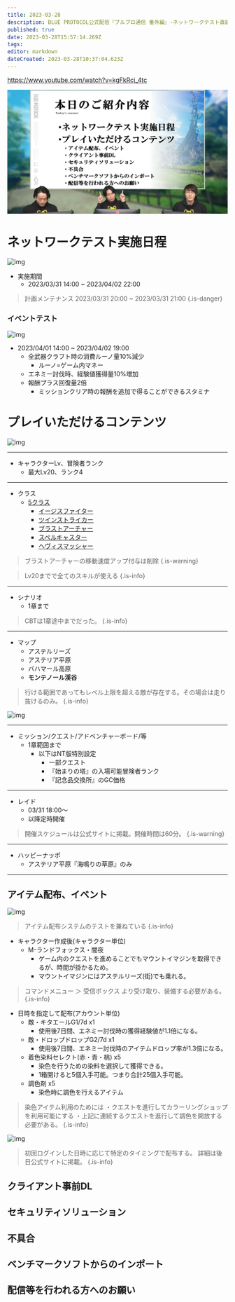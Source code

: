```yaml
---
title: 2023-03-28
description: BLUE PROTOCOL公式配信『ブルプロ通信 番外編』-ネットワークテスト直前配信-
published: true
date: 2023-03-28T15:57:14.269Z
tags: 
editor: markdown
dateCreated: 2023-03-28T10:37:04.623Z
---
```


https://www.youtube.com/watch?v=kgFkRcj_4tc

![blue_protocol公式配信『ブルプロ通信_番外編』-ネットワークテスト直前配信-_11-12_screenshot.png](/blue_protocol公式配信『ブルプロ通信_番外編』-ネットワークテスト直前配信-_11-12_screenshot.png)

# ネットワークテスト実施日程
![img](https://pbs.twimg.com/media/FsTWf5zaYAEciHm?format=jpg&name=small)
+ 実施期間
	+ 2023/03/31 14:00 ~ 2023/04/02 22:00
> 計画メンテナンス
2023/03/31 20:00 ~ 2023/03/31 21:00
{.is-danger}

### イベントテスト
![img](https://pbs.twimg.com/media/FsTe-9naMAAPl76?format=jpg&name=small)
+ 2023/04/01 14:00 ~ 2023/04/02 19:00
	+ 全武器クラフト時の消費ルーノ量10%減少
  		+ ルーノ=ゲーム内マネー
  + エネミー討伐時、経験値獲得量10%増加
  + 報酬プラス回復量2倍
  	+ ミッションクリア時の報酬を追加で得ることができるスタミナ

# プレイいただけるコンテンツ
![img](https://pbs.twimg.com/media/FsTW9TaakAAgMbO?format=png&name=small)

---

+ キャラクターLv、冒険者ランク
  + 最大Lv20、ランク4

---


+ クラス
  + [5クラス](/クラス/)
    + [イージスファイター](/クラス/イージスファイター)
    + [ツインストライカー](/クラス/ツインストライカー)
    + [ブラストアーチャー](/クラス/ブラストアーチャー)
    + [スペルキャスター](/クラス/スペルキャスター)
    + [ヘヴィスマッシャー](/クラス/ヘヴィスマッシャー)
> ブラストアーチャーの移動速度アップ付与は削除
{.is-warning}

> Lv20までで全てのスキルが使える
{.is-info}

---

+ シナリオ
  + 1章まで
> CBTは1章途中までだった。
{.is-info}

---

+ マップ
  + アステルリーズ
  + アステリア平原
  + バハマール高原
  + **モンテノール渓谷**
> 行ける範囲であってもレベル上限を超える敵が存在する。その場合は走り抜けるのみ。
{.is-info}

![img](https://pbs.twimg.com/media/FsTbxzJaYAQ5bQ_?format=jpg&name=small)

---

+ ミッション/クエスト/アドベンチャーボード/等
  + 1章範囲まで
    + 以下はNT版特別設定
      + 一部クエスト
      + 『始まりの塔』の入場可能冒険者ランク
      + 『記念品交換所』のGC価格

---

+ レイド
  + 03/31 18:00～
  + 以降定時開催
>   開催スケジュールは公式サイトに掲載。開催時間は60分。
{.is-warning}

---

+ ハッピーナッポ
  + アステリア平原『海鳴りの草原』のみ

---

## アイテム配布、イベント
![img](https://pbs.twimg.com/media/FsTdx75aIAEO1FO?format=jpg&name=small)

> アイテム配布システムのテストを兼ねている
{.is-info}

+ キャラクター作成後(キャラクター単位)
	+ M-ランドフォックス・闇夜
		+ ゲーム内のクエストを進めることでもマウントイマジンを取得できるが、時間が掛かるため。
		+ マウントイマジンにはアステルリーズ(街)でも乗れる。
> コマンドメニュー ＞ 受信ボックス より受け取り、装備する必要がある。
{.is-info}

+ 日時を指定して配布(アカウント単位)
	+ 敵・キタエールG1/7d x1
 		+ 使用後7日間、エネミー討伐時の獲得経験値が1.1倍になる。
	+ 敵・ドロップドロップG2/7d x1
 		+ 使用後7日間、エネミー討伐時のアイテムドロップ率が1.3倍になる。
	+ 着色染料セレクト(赤・青・桃) x5
 		+ 染色を行うための染料を選択して獲得できる。
 		+ 1箱開けると5個入手可能。つまり合計25個入手可能。
	+ 調色剤 x5
		+ 染色時に調色を行えるアイテム

> 染色アイテム利用のためには
・クエストを進行してカラーリングショップを利用可能にする
・上記に連続するクエストを進行して調色を開放する
必要がある。
{.is-info}

![img](https://pbs.twimg.com/media/FsTexHeaQAA3qeP?format=jpg&name=small)
> 初回ログインした日時に応じて特定のタイミングで配布する。
詳細は後日公式サイトに掲載。
{.is-info}




## クライアント事前DL


## セキュリティソリューション

## 不具合

## ベンチマークソフトからのインポート

## 配信等を行われる方へのお願い